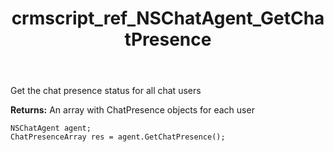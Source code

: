 ﻿---
title: crmscript_ref_NSChatAgent_GetChatPresence
description: ChatPresenceArray GetChatPresence()
intellisense: NSChatAgent.GetChatPresence
keywords: NSChatAgent,GetChatPresence
so.topic: reference
---

Get the chat presence status for all chat users


**Returns:** An array with ChatPresence objects for each user

```crmscript
NSChatAgent agent;
ChatPresenceArray res = agent.GetChatPresence();
```

